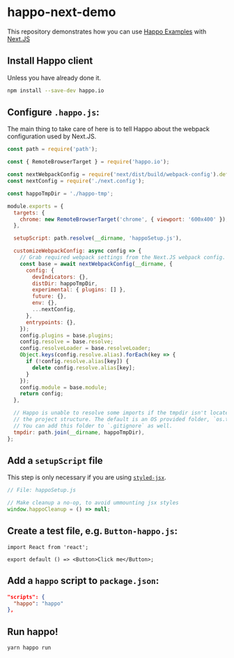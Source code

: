 # happo-next-demo

This repository demonstrates how you can use [Happo
Examples](https://docs.happo.io/docs/examples) with
[Next.JS](https://nextjs.org/)

## Install Happo client

Unless you have already done it.
```sh
npm install --save-dev happo.io
```

## Configure `.happo.js`:

The main thing to take care of here is to tell Happo about the webpack
configuration used by Next.JS.

```js
const path = require('path');

const { RemoteBrowserTarget } = require('happo.io');

const nextWebpackConfig = require('next/dist/build/webpack-config').default;
const nextConfig = require('./next.config');

const happoTmpDir = './happo-tmp';

module.exports = {
  targets: {
    chrome: new RemoteBrowserTarget('chrome', { viewport: '600x400' }),
  },

  setupScript: path.resolve(__dirname, 'happoSetup.js'),

  customizeWebpackConfig: async config => {
    // Grab required webpack settings from the Next.JS webpack config.
    const base = await nextWebpackConfig(__dirname, {
      config: {
        devIndicators: {},
        distDir: happoTmpDir,
        experimental: { plugins: [] },
        future: {},
        env: {},
        ...nextConfig,
      },
      entrypoints: {},
    });
    config.plugins = base.plugins;
    config.resolve = base.resolve;
    config.resolveLoader = base.resolveLoader;
    Object.keys(config.resolve.alias).forEach(key => {
      if (!config.resolve.alias[key]) {
        delete config.resolve.alias[key];
      }
    });
    config.module = base.module;
    return config;
  },

  // Happo is unable to resolve some imports if the tmpdir isn't located inside
  // the project structure. The default is an OS provided folder, `os.tmpdir()`.
  // You can add this folder to `.gitignore` as well.
  tmpdir: path.join(__dirname, happoTmpDir),
};

```

## Add a `setupScript` file

This step is only necessary if you are using
[`styled-jsx`](https://github.com/zeit/styled-jsx).

```js
// File: happoSetup.js

// Make cleanup a no-op, to avoid ummounting jsx styles
window.happoCleanup = () => null;
```


## Create a test file, e.g. `Button-happo.js`:

```tsx
import React from 'react';

export default () => <Button>Click me</Button>;
```

## Add a `happo` script to `package.json`:

```json
"scripts": {
  "happo": "happo"
},
```

## Run happo!

```bash
yarn happo run
```


